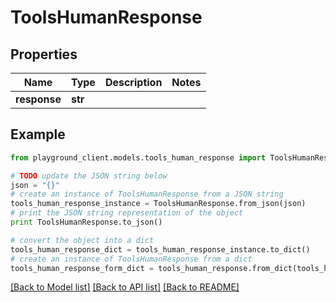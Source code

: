 # ToolsHumanResponse


## Properties
Name | Type | Description | Notes
------------ | ------------- | ------------- | -------------
**response** | **str** |  | 

## Example

```python
from playground_client.models.tools_human_response import ToolsHumanResponse

# TODO update the JSON string below
json = "{}"
# create an instance of ToolsHumanResponse from a JSON string
tools_human_response_instance = ToolsHumanResponse.from_json(json)
# print the JSON string representation of the object
print ToolsHumanResponse.to_json()

# convert the object into a dict
tools_human_response_dict = tools_human_response_instance.to_dict()
# create an instance of ToolsHumanResponse from a dict
tools_human_response_form_dict = tools_human_response.from_dict(tools_human_response_dict)
```
[[Back to Model list]](../README.md#documentation-for-models) [[Back to API list]](../README.md#documentation-for-api-endpoints) [[Back to README]](../README.md)


